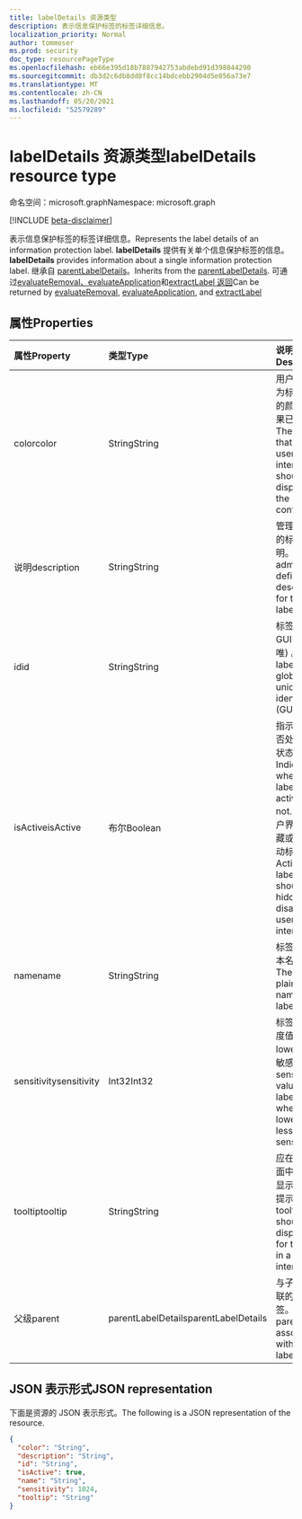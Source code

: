 ```yaml
---
title: labelDetails 资源类型
description: 表示信息保护标签的标签详细信息。
localization_priority: Normal
author: tommoser
ms.prod: security
doc_type: resourcePageType
ms.openlocfilehash: eb66e395d18b7887942753abdebd91d398844290
ms.sourcegitcommit: db3d2c6db8dd8f8cc14bdcebb2904d5e056a73e7
ms.translationtype: MT
ms.contentlocale: zh-CN
ms.lasthandoff: 05/20/2021
ms.locfileid: "52579289"
---
```

# <a name="labeldetails-resource-type"></a><span data-ttu-id="a2453-103">labelDetails 资源类型</span><span class="sxs-lookup"><span data-stu-id="a2453-103">labelDetails resource type</span></span>

<span data-ttu-id="a2453-104">命名空间：microsoft.graph</span><span class="sxs-lookup"><span data-stu-id="a2453-104">Namespace: microsoft.graph</span></span>

[!INCLUDE [beta-disclaimer](../../includes/beta-disclaimer.md)]

<span data-ttu-id="a2453-105">表示信息保护标签的标签详细信息。</span><span class="sxs-lookup"><span data-stu-id="a2453-105">Represents the label details of an information protection label.</span></span> <span data-ttu-id="a2453-106">**labelDetails** 提供有关单个信息保护标签的信息。</span><span class="sxs-lookup"><span data-stu-id="a2453-106">**labelDetails** provides information about a single information protection label.</span></span> <span data-ttu-id="a2453-107">继承自 [parentLabelDetails](parentlabeldetails.md)。</span><span class="sxs-lookup"><span data-stu-id="a2453-107">Inherits from the [parentLabelDetails](parentlabeldetails.md).</span></span> <span data-ttu-id="a2453-108">可通过[evaluateRemoval、evaluateApplication](../api/informationprotectionlabel-evaluateremoval.md)和[extractLabel 返回](../api/informationprotectionlabel-extractLabel.md)[](../api/informationprotectionlabel-evaluateapplication.md)</span><span class="sxs-lookup"><span data-stu-id="a2453-108">Can be returned by [evaluateRemoval](../api/informationprotectionlabel-evaluateremoval.md), [evaluateApplication](../api/informationprotectionlabel-evaluateapplication.md), and [extractLabel](../api/informationprotectionlabel-extractLabel.md)</span></span>

## <a name="properties"></a><span data-ttu-id="a2453-109">属性</span><span class="sxs-lookup"><span data-stu-id="a2453-109">Properties</span></span>

| <span data-ttu-id="a2453-110">属性</span><span class="sxs-lookup"><span data-stu-id="a2453-110">Property</span></span>    | <span data-ttu-id="a2453-111">类型</span><span class="sxs-lookup"><span data-stu-id="a2453-111">Type</span></span>                                         | <span data-ttu-id="a2453-112">说明</span><span class="sxs-lookup"><span data-stu-id="a2453-112">Description</span></span>                                                                                                  |
| :---------- | :------------------------------------------- | :----------------------------------------------------------------------------------------------------------- |
| <span data-ttu-id="a2453-113">color</span><span class="sxs-lookup"><span data-stu-id="a2453-113">color</span></span>       | <span data-ttu-id="a2453-114">String</span><span class="sxs-lookup"><span data-stu-id="a2453-114">String</span></span>                                       | <span data-ttu-id="a2453-115">用户界面应为标签显示的颜色（如果已配置）。</span><span class="sxs-lookup"><span data-stu-id="a2453-115">The color that the user interface should display for the label, if configured.</span></span>                               |
| <span data-ttu-id="a2453-116">说明</span><span class="sxs-lookup"><span data-stu-id="a2453-116">description</span></span> | <span data-ttu-id="a2453-117">String</span><span class="sxs-lookup"><span data-stu-id="a2453-117">String</span></span>                                       | <span data-ttu-id="a2453-118">管理员定义的标签说明。</span><span class="sxs-lookup"><span data-stu-id="a2453-118">The admin-defined description for the label.</span></span>                                                                 |
| <span data-ttu-id="a2453-119">id</span><span class="sxs-lookup"><span data-stu-id="a2453-119">id</span></span>          | <span data-ttu-id="a2453-120">String</span><span class="sxs-lookup"><span data-stu-id="a2453-120">String</span></span>                                       | <span data-ttu-id="a2453-121">标签 ID 是 GUID (全局唯) 。</span><span class="sxs-lookup"><span data-stu-id="a2453-121">The label ID is a globally unique identifier (GUID).</span></span>                                                         |
| <span data-ttu-id="a2453-122">isActive</span><span class="sxs-lookup"><span data-stu-id="a2453-122">isActive</span></span>    | <span data-ttu-id="a2453-123">布尔</span><span class="sxs-lookup"><span data-stu-id="a2453-123">Boolean</span></span>                                      | <span data-ttu-id="a2453-124">指示标签是否处于活动状态。</span><span class="sxs-lookup"><span data-stu-id="a2453-124">Indicates whether the label is active or not.</span></span> <span data-ttu-id="a2453-125">应在用户界面中隐藏或禁用活动标签。</span><span class="sxs-lookup"><span data-stu-id="a2453-125">Active labels should be hidden or disabled in user interfaces.</span></span> |
| <span data-ttu-id="a2453-126">name</span><span class="sxs-lookup"><span data-stu-id="a2453-126">name</span></span>        | <span data-ttu-id="a2453-127">String</span><span class="sxs-lookup"><span data-stu-id="a2453-127">String</span></span>                                       | <span data-ttu-id="a2453-128">标签的纯文本名称。</span><span class="sxs-lookup"><span data-stu-id="a2453-128">The plaintext name of the label.</span></span>                                                                             |
| <span data-ttu-id="a2453-129">sensitivity</span><span class="sxs-lookup"><span data-stu-id="a2453-129">sensitivity</span></span> | <span data-ttu-id="a2453-130">Int32</span><span class="sxs-lookup"><span data-stu-id="a2453-130">Int32</span></span>                                        | <span data-ttu-id="a2453-131">标签的敏感度值，其中 lower 不太敏感。</span><span class="sxs-lookup"><span data-stu-id="a2453-131">The sensitivity value of the label, where lower is less sensitive.</span></span>                                           |
| <span data-ttu-id="a2453-132">tooltip</span><span class="sxs-lookup"><span data-stu-id="a2453-132">tooltip</span></span>     | <span data-ttu-id="a2453-133">String</span><span class="sxs-lookup"><span data-stu-id="a2453-133">String</span></span>                                       | <span data-ttu-id="a2453-134">应在用户界面中为标签显示的工具提示。</span><span class="sxs-lookup"><span data-stu-id="a2453-134">The tooltip that should be displayed for the label in a user interface.</span></span>                                      |
| <span data-ttu-id="a2453-135">父级</span><span class="sxs-lookup"><span data-stu-id="a2453-135">parent</span></span>      | <span data-ttu-id="a2453-136">parentLabelDetails</span><span class="sxs-lookup"><span data-stu-id="a2453-136">parentLabelDetails</span></span> | <span data-ttu-id="a2453-137">与子标签关联的父标签。</span><span class="sxs-lookup"><span data-stu-id="a2453-137">The parent label associated with a child label.</span></span>                                                              |

## <a name="json-representation"></a><span data-ttu-id="a2453-138">JSON 表示形式</span><span class="sxs-lookup"><span data-stu-id="a2453-138">JSON representation</span></span>

<span data-ttu-id="a2453-139">下面是资源的 JSON 表示形式。</span><span class="sxs-lookup"><span data-stu-id="a2453-139">The following is a JSON representation of the resource.</span></span>

<!-- {
  "blockType": "resource",
  "optionalProperties": [

  ],
  "@odata.type": "microsoft.graph.labelDetails",
  "baseType": null
}-->

```json
{
  "color": "String",
  "description": "String",
  "id": "String",
  "isActive": true,
  "name": "String",
  "sensitivity": 1024,
  "tooltip": "String"
}
```

<!-- uuid: 16cd6b66-4b1a-43a1-adaf-3a886856ed98
2019-02-04 14:57:30 UTC -->
<!-- {
  "type": "#page.annotation",
  "description": "labelDetails resource",
  "keywords": "",
  "section": "documentation",
  "tocPath": ""
}-->

